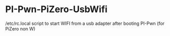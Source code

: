# PI-Pwn-PiZero-UsbWifi
/etc/rc.local script to start WIFI from a usb adapter after booting PI-Pwn (for PiZero non W)
